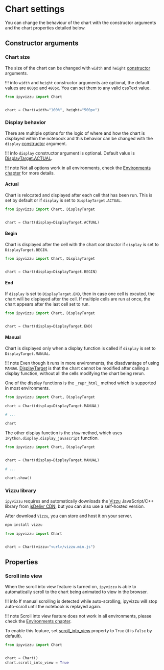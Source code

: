 # Chart settings

You can change the behaviour of the chart with the constructor
arguments and the chart properties detailed below.

## Constructor arguments

### Chart size

The size of the chart can be changed with `width` and `height`
[constructor](../reference/ipyvizzu/chart.md#ipyvizzu.chart.Chart.__init__)
arguments.

!!! info
    `width` and `height` constructor arguments are optional, the default
    values are `800px` and `480px`. You can set them to any valid cssText
    value.

```python
from ipyvizzu import Chart


chart = Chart(width="100%", height="500px")
```

### Display behavior

There are multiple options for the logic of where and how the chart is displayed within the notebook and this behavior can be changed with
the `display` [constructor](../reference/ipyvizzu/chart.md#ipyvizzu.chart.Chart.__init__) argument.

!!! info
    `display` constructor argument is optional. Default value is
    [DisplayTarget.ACTUAL](../reference/ipyvizzu/template.md#ipyvizzu.template.DisplayTarget).

!!! note
    Not all options work in all environments, check the [Environments chapter](../environments/index.md) for more details.

#### Actual

Chart is relocated and displayed after each cell that has been run. This is set by default or if `display` is set to `DisplayTarget.ACTUAL`. 

```python
from ipyvizzu import Chart, DisplayTarget


chart = Chart(display=DisplayTarget.ACTUAL)
```

#### Begin

Chart is displayed after the cell with the chart constructor if `display` is set to `DisplayTarget.BEGIN`.

```python
from ipyvizzu import Chart, DisplayTarget


chart = Chart(display=DisplayTarget.BEGIN)
```

#### End

If `display` is set to `DisplayTarget.END`, then in case one cell is excuted, the chart will be displayed after the cell. 
If multiple cells are run at once, the chart appears after the last cell set to run.

```python
from ipyvizzu import Chart, DisplayTarget


chart = Chart(display=DisplayTarget.END)
```

#### Manual

Chart is displayed only when a display function is called if 
`display` is set to `DisplayTarget.MANUAL`. 

!!! note
    Even though it runs in more environments, the disadvantage of using `MANUAL`
    [DisplayTarget](../reference/ipyvizzu/template.md#ipyvizzu.template.DisplayTarget)
    is that the chart cannot be modified after calling a display
    function, without all the cells modifying the chart being rerun.

One of the display functions is the `_repr_html_` method which is supported in
most environments.

```python
from ipyvizzu import Chart, DisplayTarget

chart = Chart(display=DisplayTarget.MANUAL)

# ...

chart
```

The other display function is the `show` method, which uses
`IPython.display.display_javascript` function.

```python
from ipyvizzu import Chart, DisplayTarget


chart = Chart(display=DisplayTarget.MANUAL)

# ...

chart.show()
```

### Vizzu library

`ipyvizzu` requires and automatically downloads the [Vizzu](https://lib.vizzuhq.com/)
JavaScript/C++ library from
[jsDelivr CDN](https://www.jsdelivr.com/package/npm/vizzu), but you can also use
a self-hosted version.

After download `Vizzu`, you can store and host it on your server.

```sh
npm install vizzu
```

```python
from ipyvizzu import Chart


chart = Chart(vizzu="<url>/vizzu.min.js")
```

## Properties

### Scroll into view

When the scroll into view feature is turned on, `ipyvizzu` is able to
automatically scroll to the chart being animated to view in the browser.

!!! info
    If manual scrolling is detected while auto-scrolling, ipyvizzu will stop auto-scroll
    until the notebook is replayed again.

!!! note
    Scroll into view feature does not work in all environments, please check the
    [Environments chapter](../environments/index.md).

To enable this feature, set
[scroll_into_view](../reference/ipyvizzu/chart.md#ipyvizzu.chart.Chart.scroll_into_view)
property to `True` (it is `False` by default).

```python
from ipyvizzu import Chart


chart = Chart()
chart.scroll_into_view = True
```

